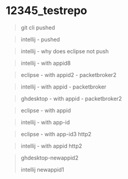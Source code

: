 # 12345_testrepo

> git cli pushed

> intellij - pushed
 
> intellij - why does eclipse not push

> intellij - with appid8

> eclipse - with appid2 - packetbroker2

> intellij - with appid - packetbroker 

> ghdesktop - with appid - packetbroker2

> eclipse - with appid

> intellij - with app-id

> eclipse - with app-id3 http2
 
>  intellij - with appid http2

> ghdesktop-newappid2
> 
>  intellij newappid1